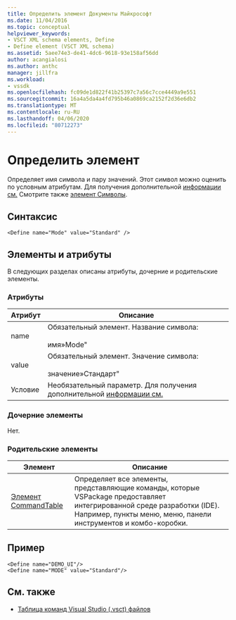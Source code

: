 ```yaml
---
title: Определить элемент Документы Майкрософт
ms.date: 11/04/2016
ms.topic: conceptual
helpviewer_keywords:
- VSCT XML schema elements, Define
- Define element (VSCT XML schema)
ms.assetid: 5aee74e3-de41-4dc6-9618-93e158af56dd
author: acangialosi
ms.author: anthc
manager: jillfra
ms.workload:
- vssdk
ms.openlocfilehash: fc09de1d822f41b25397c7a56c7cce4449a9e551
ms.sourcegitcommit: 16a4a5da4a4fd795b46a0869ca2152f2d36e6db2
ms.translationtype: MT
ms.contentlocale: ru-RU
ms.lasthandoff: 04/06/2020
ms.locfileid: "80712273"
---
```

# <a name="define-element"></a>Определить элемент
Определяет имя символа и пару значений. Этот символ можно оценить по условным атрибутам. Для получения дополнительной [информации см.](../extensibility/vsct-xml-schema-conditional-attributes.md) Смотрите также [элемент Символы](../extensibility/symbols-element.md).

## <a name="syntax"></a>Синтаксис

```
<Define name="Mode" value="Standard" />
```

## <a name="attributes-and-elements"></a>Элементы и атрибуты
 В следующих разделах описаны атрибуты, дочерние и родительские элементы.

### <a name="attributes"></a>Атрибуты

|Атрибут|Описание|
|---------------|-----------------|
|name|Обязательный элемент. Название символа:<br /><br /> имя»Mode"|
|value|Обязательный элемент. Значение символа:<br /><br /> значение»Стандарт"|
|Условие|Необязательный параметр. Для получения дополнительной [информации см.](../extensibility/vsct-xml-schema-conditional-attributes.md)|

### <a name="child-elements"></a>Дочерние элементы
 Нет.

### <a name="parent-elements"></a>Родительские элементы

|Элемент|Описание|
|-------------|-----------------|
|[Элемент CommandTable](../extensibility/commandtable-element.md)|Определяет все элементы, представляющие команды, которые VSPackage предоставляет интегрированной среде разработки (IDE). Например, пункты меню, меню, панели инструментов и комбо-коробки.|

## <a name="example"></a>Пример

```
<Define name="DEMO_UI"/>
<Define name="MODE" value="Standard"/>
```

## <a name="see-also"></a>См. также
- [Таблица команд Visual Studio (.vsct) файлов](../extensibility/internals/visual-studio-command-table-dot-vsct-files.md)
